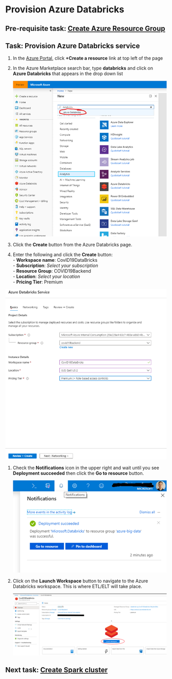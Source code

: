
# Provision Azure Databricks

## Pre-requisite task: [Create Azure Resource Group](../azure-resource-group/create-azure-resource-group.md)

## Task: Provision Azure Databricks service

1. In the [Azure Portal](https://portal.azure.com), click **+Create a resource** link at top left of the page

1. In the Azure Marketplace search bar, type **databricks** and click on **Azure Databricks** that appears in the drop down list

    ![New](media/1.png)

1. Click the **Create** button from the Azure Databricks page.

1. Enter the following and click the **Create** button:
    <br>- **Workspace name**: CovID19DataBricks
    <br>- **Subscription**: *Select your subscription*
    <br>- **Resource Group**: COVID19Backend
    <br>- **Location**: *Select your location*
    <br>- **Pricing Tier**: Premium

 ![New](media/2.png)
        

1. Check the **Notifications** icon in the upper right and wait until you see **Deployment succeeded** then click the **Go to resource** button.

    ![Notifications](media/3.png)

1. Click on the **Launch Workspace** button to navigate to the Azure Databricks workspace. This is where ETL/ELT will take place.

    ![Launch workspace](media/4.png)


## Next task: [Create Spark cluster](create_spark-cluster.md)
